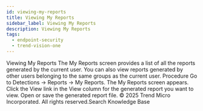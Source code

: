 ```yaml
---
id: viewing-my-reports
title: Viewing My Reports
sidebar_label: Viewing My Reports
description: Viewing My Reports
tags:
  - endpoint-security
  - trend-vision-one
---
```


 Viewing My Reports The My Reports screen provides a list of all the reports generated by the current user. You can also view reports generated by other users belonging to the same groups as the current user. Procedure Go to Detections → Reports → My Reports. The My Reports screen appears. Click the View link in the View column for the generated report you want to view. Open or save the generated report file. © 2025 Trend Micro Incorporated. All rights reserved.Search Knowledge Base